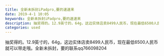 ```yaml
---
title: 全新未拆封iPadpro,要的速速来
date: 2019-4-1 10:05
keywords: 全新未拆封iPadpro,要的速速来
description: 抽奖得的。12.9英寸的，64g，这边实体店卖8499人民币，现在最低6500人民币就可以带走哦。全新未拆封，要的联系qq766098204
categories: used
---
```

<td class="t_f" id="postmessage_3361812">

抽奖得的。12.9英寸的，64g，这边实体店卖8499人民币，现在最低6500人民币就可以带走哦。全新未拆封，要的联系qq766098204<br/>
</td>
